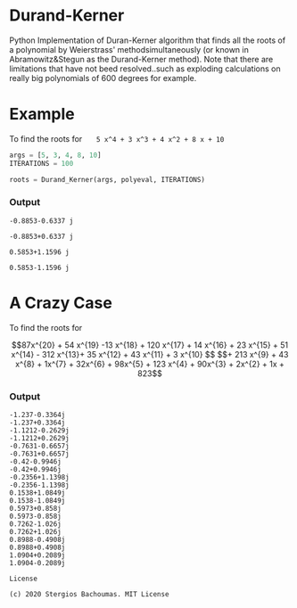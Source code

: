 # Durand-Kerner

Python Implementation of Duran-Kerner algorithm that finds all the roots of a polynomial by Weierstrass' methodsimultaneously (or known in Abramowitz&Stegun as the Durand-Kerner method).
Note that there are limitations that have not beed resolved..such as exploding calculations on really big polynomials of 600 degrees for example.

# Example

To find the roots for ```   5 x^4 + 3 x^3 + 4 x^2 + 8 x + 10```

```python
args = [5, 3, 4, 8, 10]
ITERATIONS = 100

roots = Durand_Kerner(args, polyeval, ITERATIONS)

```

### Output

```
-0.8853-0.6337 j

-0.8853+0.6337 j

0.5853+1.1596 j

0.5853-1.1596 j

```

# A Crazy Case

To find the roots for 
```math
87x^{20} + 54 x^{19} -13 x^{18} + 120 x^{17} + 14 x^{16} + 23 x^{15} + 51 x^{14} - 312 x^{13}+ 35 x^{12} + 43 x^{11} + 3 x^{10}  $$
$$+ 213 x^{9} + 43 x^{8} + 1x^{7} + 32x^{6} +  98x^{5} + 123 x^{4} +  90x^{3} + 2x^{2} + 1x + 823
```
### Output

```
-1.237-0.3364j
-1.237+0.3364j
-1.1212-0.2629j
-1.1212+0.2629j
-0.7631-0.6657j
-0.7631+0.6657j
-0.42-0.9946j
-0.42+0.9946j
-0.2356+1.1398j
-0.2356-1.1398j
0.1538+1.0849j
0.1538-1.0849j
0.5973+0.858j
0.5973-0.858j
0.7262-1.026j
0.7262+1.026j
0.8988-0.4908j
0.8988+0.4908j
1.0904+0.2089j
1.0904-0.2089j

```

```
License

(c) 2020 Stergios Bachoumas. MIT License

```
